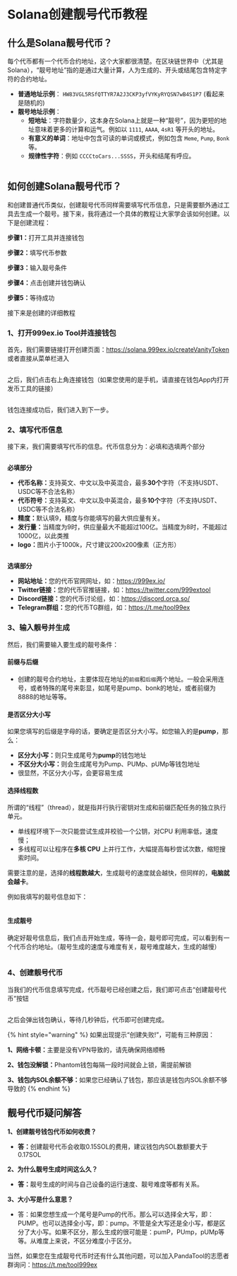# Solana创建靓号代币教程

## **什么是Solana靓号代币？**

每个代币都有一个代币合约地址，这个大家都很清楚。在区块链世界中（尤其是Solana），“靓号地址”指的是通过大量计算，人为生成的、开头或结尾包含特定字符的合约地址。

* **普通地址示例**： `HW83VGL5RSfQTTYR7A2J3CKP3yfVYKyRYQSN7wB4S1P7` (看起来是随机的)
* **靓号地址示例**：
  * **短地址**：字符数量少，这本身在Solana上就是一种“靓号”，因为更短的地址意味着更多的计算和运气。例如以 `1111`, `AAAA`, `4sR1` 等开头的地址。
  * **有意义的单词**：地址中包含可读的单词或模式，例如包含 `Meme`, `Pump`, `Bonk` 等。
  * **规律性字符**：例如 `CCCCtoCars...SSSS`，开头和结尾有呼应。

<figure><img src="https://1885923539-files.gitbook.io/~/files/v0/b/gitbook-x-prod.appspot.com/o/spaces%2FnmLBiMxr5iATgeZGW8in%2Fuploads%2FJ2m4r6g8KUG6FSvCzOWG%2FSolana%E9%9D%93%E5%8F%B7%E4%BB%A3%E5%B8%81.jpg?alt=media&#x26;token=26fea2ef-fde8-4864-a4bf-02c009519cb5" alt=""><figcaption></figcaption></figure>

## **如何创建Solana靓号代币？**

和创建普通代币类似，创建靓号代币同样需要填写代币信息，只是需要额外通过工具去生成一个靓号。接下来，我将通过一个具体的教程让大家学会该如何创建。以下是创建流程：

**步骤1：**&#x6253;开工具并连接钱包

**步骤2：**&#x586B;写代币参数

**步骤3：**&#x8F93;入靓号条件

**步骤4：**&#x70B9;击创建并钱包确认

**步骤5：**&#x7B49;待成功

接下来是创建的详细教程

### **1、打开999ex.io Tool并连接钱包**

首先，我们需要链接打开创建页面：<https://solana.999ex.io/createVanityToken>  或者直接从菜单栏进入

<figure><img src="https://1885923539-files.gitbook.io/~/files/v0/b/gitbook-x-prod.appspot.com/o/spaces%2FnmLBiMxr5iATgeZGW8in%2Fuploads%2F3hhu3ShP4WX9JrxMTYIU%2F1%E5%88%9B%E5%BB%BA%E5%B7%A5%E5%85%B7.png?alt=media&#x26;token=7f5f53e5-be72-43f5-94ab-5e4b75e739b5" alt=""><figcaption></figcaption></figure>

之后，我们点击右上角连接钱包（如果您使用的是手机，请直接在钱包App内打开发币工具的链接）

<figure><img src="https://1885923539-files.gitbook.io/~/files/v0/b/gitbook-x-prod.appspot.com/o/spaces%2FnmLBiMxr5iATgeZGW8in%2Fuploads%2FzoreOfDnDn9TNHTdSAFN%2F2%E9%93%BE%E6%8E%A5%E9%92%B1%E5%8C%85.png?alt=media&#x26;token=621dc38d-2c8f-46cb-81ab-fb98b7270ca1" alt=""><figcaption></figcaption></figure>

钱包连接成功后，我们进入到下一步。

### **2、填写代币信息**

接下来，我们需要填写代币的信息。代币信息分为：必填和选填两个部分

<figure><img src="https://1885923539-files.gitbook.io/~/files/v0/b/gitbook-x-prod.appspot.com/o/spaces%2FnmLBiMxr5iATgeZGW8in%2Fuploads%2FwYJkmQYgZ1Kfger0b4cm%2F3%E5%BF%85%E5%A1%AB%E4%BF%A1%E6%81%AF.png?alt=media&#x26;token=e4c30fe0-9d39-4ad2-930c-e7fd75973250" alt=""><figcaption></figcaption></figure>

**必填部分**

* **代币名称：**&#x652F;持英文、中文以及中英混合，最多**30个**字符（不支持USDT、USDC等不合法名称）
* **代币符号：**&#x652F;持英文、中文以及中英混合，最多**10个**字符（不支持USDT、USDC等不合法名称）
* **精度：**&#x9ED8;认填9，精度与你能填写的最大供应量有关。
* **发行量：**&#x5F53;精度为9时，供应量最大不能超过100亿。当精度为8时，不能超过1000亿，以此类推
* **logo：**&#x56FE;片小于1000k，尺寸建议200x200像素（正方形）

<figure><img src="https://1885923539-files.gitbook.io/~/files/v0/b/gitbook-x-prod.appspot.com/o/spaces%2FnmLBiMxr5iATgeZGW8in%2Fuploads%2Fi04vaGMt4c7q9Uv9RZbU%2F4%E9%80%89%E5%A1%AB%E9%83%A8%E5%88%86.png?alt=media&#x26;token=ff6cddcb-2840-437f-9813-56ba92b792e9" alt=""><figcaption></figcaption></figure>

**选填部分**

* **网站地址：**&#x60A8;的代币官网网址，如：<https://999ex.io/>
* **Twitter链接：**&#x60A8;的代币官推链接，如：<https://twitter.com/999extool>
* **Discord链接：**&#x60A8;的代币讨论组，如：<https://discord.orca.so/>
* **Telegram群组：**&#x60A8;的代币TG群组，如：<https://t.me/tool99ex>

### **3、输入靓号并生成**

然后，我们需要输入要生成的靓号条件：

#### **前缀与后缀**

* 创建的靓号合约地址，主要体现在地址的`前缀`和`后缀`两个地址。一般会采用连号，或者特殊的尾号来彰显，如尾号是pump、bonk的地址，或者前缀为8888的地址等等。

#### **是否区分大小写** <a href="#id-4-shi-fou-qu-fen-da-xiao-xie" id="id-4-shi-fou-qu-fen-da-xiao-xie"></a>

如果您填写的后缀是字母的话，要确定是否区分大小写。如您输入的是**pump**，那么：

* **区分大小写：**&#x5219;只生成尾号为**pump**的钱包地址
* **不区分大小写：**&#x5219;会生成尾号为Pump、PUMp、pUMp等钱包地址
* 很显然，不区分大小写，会更容易生成

#### **选择线程数** <a href="#id-5-xuan-ze-xian-cheng-shu" id="id-5-xuan-ze-xian-cheng-shu"></a>

所谓的“线程”（thread），就是指并行执行密钥对生成和前缀匹配任务的独立执行单元。

* 单线程环境下一次只能尝试生成并校验一个公钥，对CPU 利用率低，速度慢；
* 多线程可以让程序在**多核 CPU** 上并行工作，大幅提高每秒尝试次数，缩短搜索时间。

需要注意的是，选择的**线程数越大**，生成靓号的速度就会越快，但同样的，**电脑就会越卡**。

例如我填写的靓号信息如下：

<figure><img src="https://1885923539-files.gitbook.io/~/files/v0/b/gitbook-x-prod.appspot.com/o/spaces%2FnmLBiMxr5iATgeZGW8in%2Fuploads%2FjX2MXK0rBhpSFxaLj8AE%2F5%E9%9D%93%E5%8F%B7.png?alt=media&#x26;token=7480f9e9-26c4-49a3-9de4-a8a2b15054c1" alt=""><figcaption></figcaption></figure>

#### **生成靓号** <a href="#id-5-xuan-ze-xian-cheng-shu" id="id-5-xuan-ze-xian-cheng-shu"></a>

确定好靓号信息后，我们点击开始生成，等待一会，靓号即可完成，可以看到有一个代币合约地址。（靓号生成的速度与难度有关，靓号难度越大，生成的越慢）

<figure><img src="https://1885923539-files.gitbook.io/~/files/v0/b/gitbook-x-prod.appspot.com/o/spaces%2FnmLBiMxr5iATgeZGW8in%2Fuploads%2FhDMp9uPkXgnJKnnn3avD%2F6%E4%BB%A3%E5%B8%81%E5%9C%B0%E5%9D%80.png?alt=media&#x26;token=4adef355-e091-471c-a865-bc138cae25e0" alt=""><figcaption></figcaption></figure>

### **4、创建靓号代币**

当我们的代币信息填写完成，代币靓号已经创建之后，我们即可点击“创建靓号代币”按钮

<figure><img src="https://1885923539-files.gitbook.io/~/files/v0/b/gitbook-x-prod.appspot.com/o/spaces%2FnmLBiMxr5iATgeZGW8in%2Fuploads%2FAUZSgGnNQVtlFEkLxphw%2F7.png?alt=media&#x26;token=10bde572-44af-4e4c-b07d-f523cef0adbe" alt=""><figcaption></figcaption></figure>

之后会弹出钱包确认，等待几秒钟后，代币即可创建完成。

{% hint style="warning" %}
如果出现提示“创建失败!”，可能有三种原因：

**1、网络卡顿：**&#x4E3B;要是没有VPN导致的，请先确保网络顺畅

**2、钱包没解锁：**&#x50;hantom钱包每隔一段时间就会上锁，需提前解锁

**3、钱包内SOL余额不够：**&#x5982;果您已经确认了钱包，那应该是钱包内SOL余额不够导致的
{% endhint %}

## **靓号代币疑问解答**

**1、创建靓号钱包代币如何收费？**

* **答：**&#x521B;建靓号代币会收取0.15SOL的费用，建议钱包内SOL数额要大于0.17SOL

**2、为什么靓号生成时间这么久？**

* **答：**&#x9753;号生成的时间与自己设备的运行速度、靓号难度等都有关系。

**3、大小写是什么意思？**

* 答：如果您想生成一个尾号是Pump的代币。那么可以选择全大写，即：PUMP。也可以选择全小写，即：pump。不管是全大写还是全小写，都是区分了大小写。如果不区分，那么生成的很可能是：pumP，PUmp，pUMp等等。从难度上来说，不区分难度小于区分。

当然，如果您在生成靓号代币时还有什么其他问题，可以加入PandaTool的志愿者群询问：<https://t.me/tool999ex>
